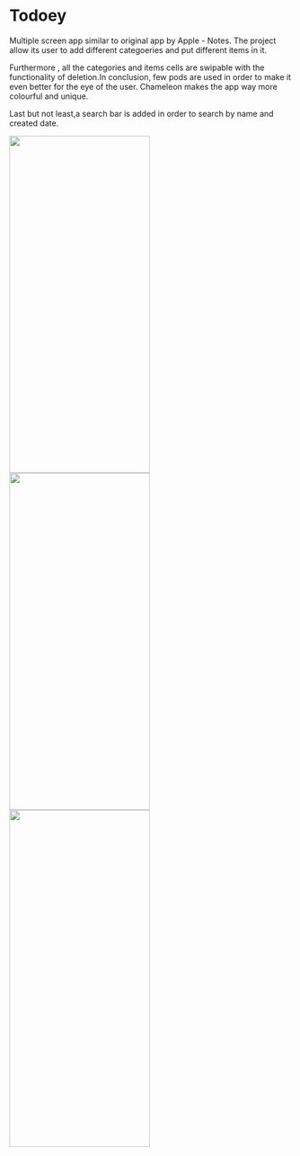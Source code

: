 # Todoey

Multiple screen app similar to original app by Apple - Notes.
The project allow its user to add different categoeries and put different items in it.

Furthermore , all the categories and items cells are swipable with the functionality of deletion.In conclusion,
few pods are used in order to make it even better for the eye of the user.
Chameleon makes the app way more colourful and unique.

Last but not least,a search bar is added in order to search by name and created date.

<img align="left" width="250" height="600" src="https://user-images.githubusercontent.com/16966082/54489900-e2a31900-48b9-11e9-8883-693e63a41693.png">
<img align="left" width="250" height="600" src="https://user-images.githubusercontent.com/16966082/54489939-28f87800-48ba-11e9-942d-e53475c646c5.png">
<img align="left" width="250" height="600" src="https://user-images.githubusercontent.com/16966082/54489942-2f86ef80-48ba-11e9-87f9-cb60e8269bfc.png">

